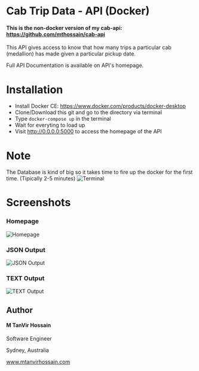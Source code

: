 # Cab Trip Data - API (Docker)
#### This is the non-docker version of my cab-api: https://github.com/mthossain/cab-api

This API gives access to know that how many trips a particular cab (medallion) has made given a particular pickup date.

Full API Documentation is available on API's homepage.

# Installation
* Install Docker CE: https://www.docker.com/products/docker-desktop
* Clone/Download this git and go to the directory via terminal
* Type `docker-compose up` in the terminal
* Wait for everyting to load up
* Visit http://0.0.0.0:5000 to access the homepage of the API 

# Note
The Database is kind of big so it takes time to fire up the docker for the first time. (Tipically 2-5 minutes)
![Terminal](https://i.postimg.cc/QtBNcSzC/50264367-527077407785874-4012852528076029952-n.png)

# Screenshots
### Homepage
![Homepage](https://i.postimg.cc/T1FZ3wkN/Screen-Shot-2019-01-19-at-9-12-58-pm.png)
### JSON Output
![JSON Output](https://i.postimg.cc/L4WdTCHk/Screen-Shot-2019-01-19-at-9-17-16-pm.png)
### TEXT Output
![TEXT Output](https://i.postimg.cc/bNS7FxJ7/Screen-Shot-2019-01-19-at-9-17-27-pm.png)

## Author
#### M TanVir Hossain

Software Engineer

Sydney, Australia

www.mtanvirhossain.com
